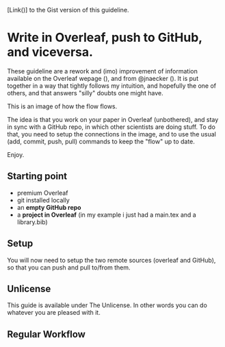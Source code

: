 [Link()] to the Gist version of this guideline.
# Write in Overleaf, push to GitHub, and viceversa.

These guideline are a rework and (imo) improvement of information available on the Overleaf wepage (), and from @jnaecker (). It is put together in a way that tightly follows my intuition, and hopefully the one of others, and that answers "silly" doubts one might have.

This is an image of how the flow flows.


The idea is that you work on your paper in Overleaf (unbothered), and stay in sync with a GitHub repo, in which other scientists are doing stuff. To do that, you need to setup the connections in the image, and to use the usual (add, commit, push, pull) commands to keep the "flow" up to date.

Enjoy.


## Starting point

- premium Overleaf
- git installed locally
- an **empty GitHub repo**
- a **project in Overleaf** (in my example i just had a main.tex and a library.bib)


## Setup

You will now need to setup the two remote sources (overleaf and GitHub), so that you can push and pull to/from them.


## Unlicense

This guide is available under The Unlicense. In other words you can do whatever you are pleased with it.




## Regular Workflow
